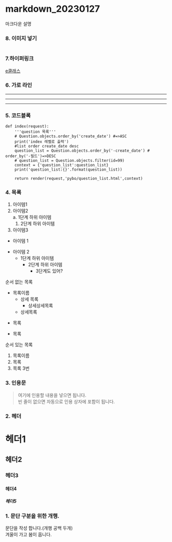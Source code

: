 # markdown_20230127
마크다운 설명

### 8. 이미지 넣기
![]()

### 7.하이퍼링크
[e클래스](https://cafe.daum.net/pcwk "e클래스의 cafe입니다.")

### 6. 가로 라인
---
***
------

### 5. 코드블록
```
def index(request):
    '''question 목록'''
    # Question.objects.order_by('create_date') #=>ASC
    print('index 레벨로 출력')
    #list order create_date desc
    question_list = Question.objects.order_by('-create_date') # order_by('-필드')=>DESC
    # question_list = Question.objects.filter(id=99)
    context = {'question_list':question_list}
    print('question_list:{}'.format(question_list))

    return render(request,'pybo/question_list.html',context)
```

### 4. 목록
1. 아이템1
2. 아이템2  
  a. 1단계 하위 아이템  
    1) 2단계 하위 아이템 
9. 아이템3

- 아이템 1
+ 아이템 2
  - 1단계 하위 아이템
    * 2단계 하위 아이템
      * 3단계도 있어?

순서 없는 목록  
* 목록이름
  * 상세 목록
    * 상세상세목록 
  * 상세목록
- 목록
+ 목록

순서 있는 목록
1. 목록이름
2. 목록
3. 목록 3번

### 3. 인용문
> 여기에 인용할 내용을 넣으면 됩니다.  
> 빈 줄이 없으면 자동으로 인용 상자에 포함이 됩니다.

### 2. 헤더
# 헤더1
## 헤더2
### 헤더3
#### 헤더4
##### 헤더5

### 1. 문단 구분을 위한 개행.
문단을 작성 합니다.(개행 공백 두개)  
겨울이 가고 봄이 옵니다.
